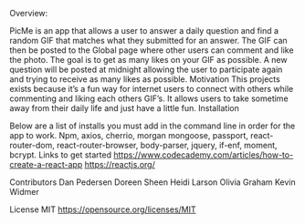 Overview:

PicMe is an app that allows a user to answer a daily question and find a random GIF that matches what they submitted for an answer.  The GIF can then be posted to the Global page where other users can comment and like the photo.  The goal is to get as many likes on your GIF as possible. A new question will be posted at midnight allowing the user to participate again and trying to receive as many likes as possible. 
Motivation
This projects exists because it’s a fun way for internet users to connect with others while commenting and liking each others  GIF’s.  It allows users to take sometime away from their daily life and just have a little fun. 
Installation

Below are a list of installs you must add in the command line in order for the app to work.
Npm, axios, cherrio, morgan mongoose, passport, react-router-dom, react-router-browser, body-parser, jquery, if-enf, moment, bcrypt. 
Links to get started
https://www.codecademy.com/articles/how-to-create-a-react-app
https://reactjs.org/ 

Contributors
Dan Pedersen
Doreen Sheen
Heidi Larson
Olivia Graham
Kevin Widmer

License
MIT 
https://opensource.org/licenses/MIT
